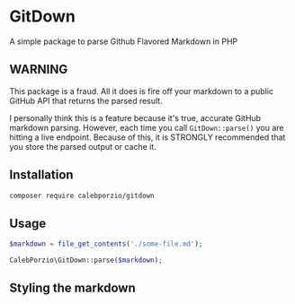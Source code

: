 # GitDown
A simple package to parse Github Flavored Markdown in PHP

## WARNING
This package is a fraud. All it does is fire off your markdown to a public GitHub API that returns the parsed result.

I personally think this is a feature because it's true, accurate GitHub markdown parsing. However, each time you call `GitDown::parse()` you are hitting a live endpoint. Because of this, it is STRONGLY recommended that you store the parsed output or cache it.

## Installation

```bash
composer require calebporzio/gitdown
```

## Usage

```php
$markdown = file_get_contents('./some-file.md');

CalebPorzio\GitDown::parse($markdown);
```

## Styling the markdown
